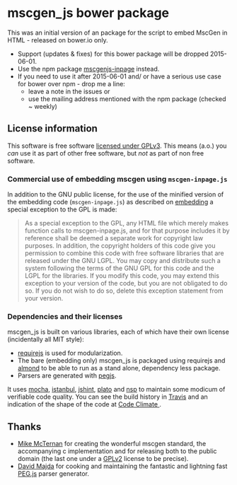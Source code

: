 # mscgen_js bower package
This was an initial version of an package for the script to embed MscGen in
HTML - released on bower.io only.
- Support (updates & fixes) for this bower package will be dropped 2015-06-01.
- Use the npm package [mscgenjs-inpage](https://www.npmjs.com/package/mscgenjs-inpage)
  instead.
- If you need to use it after 2015-06-01 and/ or have a serious use case for
  bower over npm - drop me a line:
  - leave a note in the issues or
  - use the mailing address mentioned with the npm package (checked ~ weekly)

## License information
This software is free software [licensed under GPLv3][3]. This means (a.o.) you _can_ use
it as part of other free software, but _not_ as part of non free software.

### Commercial use of embedding mscgen using `mscgen-inpage.js`
In addition to the GNU public license, for the use of the minified version of the embedding code
(```mscgen-inpage.js```) as described on [embedding][30] a special exception
to the GPL is made:  

> As a special exception to the GPL, any HTML file which merely makes
function calls to mscgen-inpage.js, and for that purpose includes
it by reference shall be deemed a separate work for copyright law
purposes. In addition, the copyright holders of this code give you
permission to combine this code with free software libraries that
are released under the GNU LGPL. You may copy and distribute such
a system following the terms of the GNU GPL for this code and the
LGPL for the libraries. If you modify this code, you may extend
this exception to your version of the code, but you are not obligated
to do so. If you do not wish to do so, delete this exception statement
from your version.

### Dependencies and their licenses
mscgen_js is built on various libraries, each of which have their own license (incidentally all
MIT style):
- [requirejs][19] is used for modularization.
- The bare (embedding only) mscgen_js is packaged using requirejs and [almond][31] to be able to run as a stand alone, dependency less package.
- Parsers are generated with [pegjs][12].


It uses [mocha][21], [istanbul][28], [jshint][22], [plato][23] and
[nsp][35] to maintain some modicum of verifiable code quality.
You can see the build history in [Travis](https://travis-ci.org/sverweij/mscgen_js) and an indication of the
shape of the code at [Code Climate ](https://codeclimate.com/github/sverweij/mscgen_js).

## Thanks
- [Mike McTernan][1] for creating the wonderful mscgen standard, the accompanying c implementation and for
  releasing both to the public domain (the last one under a [GPLv2][18] license to be precise).
- [David Majda][8] for cooking and maintaining the fantastic and lightning fast [PEG.js][9] parser generator.

[1]: http://www.mcternan.me.uk/mscgen
[2]: https://sverweij.github.io/mscgen_js
[3]: https://github.com/sverweij/mscgen_js/blob/master/wikum/licenses/license.mscgen_js.md
[5]: https://github.com/sverweij/mscgen_js/blob/master/wikum/msgenny.md
[6]: https://github.com/sverweij/mscgen_js/labels/compliance
[7]: https://github.com/sverweij/mscgen_js/blob/master/wikum/build.md
[8]: http://majda.cz/en/
[9]: http://pegjs.majda.cz/
[10]: http://marijnhaverbeke.nl
[11]: http://codemirror.net
[12]: https://github.com/sverweij/mscgen_js/blob/master/wikum/licenses/license.pegjs.md
[13]: https://github.com/sverweij/mscgen_js/blob/master/wikum/licenses/license.codemirror.md
[15]: https://github.com/sverweij/mscgen_js/blob/master/wikum/licenses/license.icons.md
[16]: https://github.com/sverweij/mscgen_js/blob/master/wikum/licenses/license.canvg.md
[17]: https://github.com/gabelerner/canvg
[18]: http://code.google.com/p/mscgen/source/browse/trunk/COPYING
[19]: https://github.com/sverweij/mscgen_js/blob/master/wikum/licenses/license.requirejs.md
[20]: https://github.com/sverweij/mscgen_js/blob/master/wikum/licenses/license.amdefine.md
[21]: https://github.com/sverweij/mscgen_js/blob/master/wikum/licenses/license.mocha.md
[22]: https://github.com/sverweij/mscgen_js/blob/master/wikum/licenses/license.jshint.md
[23]: https://github.com/sverweij/mscgen_js/blob/master/wikum/licenses/license.plato.md
[24]: http://tmpvar.com/
[25]: https://github.com/sverweij/mscgen_js/blob/master/wikum/licenses/license.jsdom.md
[26]: http://cs.brown.edu/~dap/
[28]: https://github.com/sverweij/mscgen_js/blob/master/wikum/licenses/license.istanbul.md
[29]: https://github.com/sverweij/mscgen_js/blob/master/wikum/xu.md
[30]: https://sverweij.github.io/mscgen_js/embed.html
[31]: https://github.com/jrburke/almond
[33]: https://github.com/sverweij/mscgen_js/blob/master/src/script
[34]: https://github.com/tmpvar/jsdom
[35]: https://nodesecurity.io/
[36]: wikum/licenses/license.node-localstorage.md
[37]: wikum/licenses/license.btoa.md
